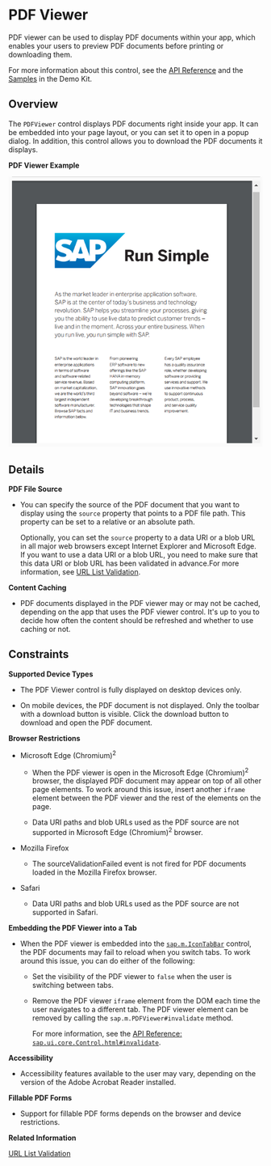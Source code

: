 <!-- loiocd80a8bca4ac450b86547d78f0653330 -->

# PDF Viewer

PDF viewer can be used to display PDF documents within your app, which enables your users to preview PDF documents before printing or downloading them.

For more information about this control, see the [API Reference](https://ui5.sap.com/#/api/sap.m.PDFViewer) and the [Samples](https://ui5.sap.com/#/entity/sap.m.PDFViewer) in the Demo Kit.



<a name="loiocd80a8bca4ac450b86547d78f0653330__section_eqr_vr3_yz"/>

## Overview

The `PDFViewer` control displays PDF documents right inside your app. It can be embedded into your page layout, or you can set it to open in a popup dialog. In addition, this control allows you to download the PDF documents it displays.

  
  
**PDF Viewer Example**

![PDF Viewer Example](images/PDF_Viewer_c4692b3.png "PDF Viewer Example")



<a name="loiocd80a8bca4ac450b86547d78f0653330__section_xwt_xr3_yz"/>

## Details

**PDF File Source**

-   You can specify the source of the PDF document that you want to display using the `source` property that points to a PDF file path. This property can be set to a relative or an absolute path.

    Optionally, you can set the `source` property to a data URI or a blob URL in all major web browsers except Internet Explorer and Microsoft Edge. If you want to use a data URI or a blob URL, you need to make sure that this data URI or blob URL has been validated in advance.For more information, see [URL List Validation](../05_Developing_Apps/url-list-validation-91f3768.md).


**Content Caching**

-   PDF documents displayed in the PDF viewer may or may not be cached, depending on the app that uses the PDF viewer control. It's up to you to decide how often the content should be refreshed and whether to use caching or not.




<a name="loiocd80a8bca4ac450b86547d78f0653330__section_j2j_csg_h1b"/>

## Constraints

**Supported Device Types**

-   The PDF Viewer control is fully displayed on desktop devices only.

-   On mobile devices, the PDF document is not displayed. Only the toolbar with a download button is visible. Click the download button to download and open the PDF document.


**Browser Restrictions**

-   Microsoft Edge \(Chromium\)<sup>2</sup>

    -   When the PDF viewer is open in the Microsoft Edge \(Chromium\)<sup>2</sup> browser, the displayed PDF document may appear on top of all other page elements. To work around this issue, insert another `iframe` element between the PDF viewer and the rest of the elements on the page.

    -   Data URI paths and blob URLs used as the PDF source are not supported in Microsoft Edge \(Chromium\)<sup>2</sup> browser.


-   Mozilla Firefox

    -   The sourceValidationFailed event is not fired for PDF documents loaded in the Mozilla Firefox browser.


-   Safari

    -   Data URI paths and blob URLs used as the PDF source are not supported in Safari.



**Embedding the PDF Viewer into a Tab**

-   When the PDF viewer is embedded into the [`sap.m.IconTabBar`](https://ui5.sap.com/#/api/sap.m.IconTabBar) control, the PDF documents may fail to reload when you switch tabs. To work around this issue, you can do either of the following:

    -   Set the visibility of the PDF viewer to `false` when the user is switching between tabs.

    -   Remove the PDF viewer `iframe` element from the DOM each time the user navigates to a different tab. The PDF viewer element can be removed by calling the `sap.m.PDFViewer#invalidate` method.

        For more information, see the [API Reference: `sap.ui.core.Control.html#invalidate`](https://ui5.sap.com/#/api/sap.m.PDFViewer/methods/invalidate).



**Accessibility**

-   Accessibility features available to the user may vary, depending on the version of the Adobe Acrobat Reader installed.


**Fillable PDF Forms**

-   Support for fillable PDF forms depends on the browser and device restrictions.


**Related Information**  


[URL List Validation](../05_Developing_Apps/url-list-validation-91f3768.md "The OpenUI5 framework provides a client-side API to manage allowed URLs using the URLListValidator. It can be used to validate arbitrary URLs.")


